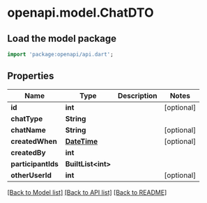 # openapi.model.ChatDTO

## Load the model package
```dart
import 'package:openapi/api.dart';
```

## Properties
Name | Type | Description | Notes
------------ | ------------- | ------------- | -------------
**id** | **int** |  | [optional] 
**chatType** | **String** |  | 
**chatName** | **String** |  | [optional] 
**createdWhen** | [**DateTime**](DateTime.md) |  | [optional] 
**createdBy** | **int** |  | 
**participantIds** | **BuiltList&lt;int&gt;** |  | 
**otherUserId** | **int** |  | [optional] 

[[Back to Model list]](../README.md#documentation-for-models) [[Back to API list]](../README.md#documentation-for-api-endpoints) [[Back to README]](../README.md)


